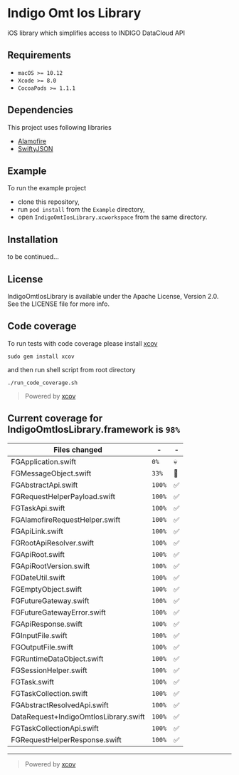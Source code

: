 
# Indigo Omt Ios Library

iOS library which simplifies access to INDIGO DataCloud API

## Requirements

- `macOS >= 10.12`
- `Xcode >= 8.0`
- `CocoaPods >= 1.1.1`

## Dependencies

This project uses following libraries
- [Alamofire](https://github.com/Alamofire/Alamofire)
- [SwiftyJSON](https://github.com/SwiftyJSON/SwiftyJSON)

## Example

To run the example project
- clone this repository,
- run `pod install` from the `Example` directory,
- open `IndigoOmtIosLibrary.xcworkspace` from the same directory.

## Installation

to be continued...

<!---
 ## Installation
 
 Indigo Omt Ios Library is available through [CocoaPods](http://cocoapods.org). To install it, simply add the following line to your Podfile:
 
 ```ruby
 pod 'IndigoOmtIosLibrary'
 ```
 --->

## License

IndigoOmtIosLibrary is available under the Apache License, Version 2.0. See the LICENSE file for more info.

## Code coverage

To run tests with code coverage please install [xcov](https://github.com/nakiostudio/xcov)

```
sudo gem install xcov
```

and then run shell script from root directory

```
./run_code_coverage.sh
```


> Powered by [xcov](https://github.com/nakiostudio/xcov)
## Current coverage for IndigoOmtIosLibrary.framework is `98%`
Files changed | - | - 
--- | --- | ---
FGApplication.swift | `0%` | :skull:
FGMessageObject.swift | `33%` | :no_entry_sign:
FGAbstractApi.swift | `100%` | :white_check_mark:
FGRequestHelperPayload.swift | `100%` | :white_check_mark:
FGTaskApi.swift | `100%` | :white_check_mark:
FGAlamofireRequestHelper.swift | `100%` | :white_check_mark:
FGApiLink.swift | `100%` | :white_check_mark:
FGRootApiResolver.swift | `100%` | :white_check_mark:
FGApiRoot.swift | `100%` | :white_check_mark:
FGApiRootVersion.swift | `100%` | :white_check_mark:
FGDateUtil.swift | `100%` | :white_check_mark:
FGEmptyObject.swift | `100%` | :white_check_mark:
FGFutureGateway.swift | `100%` | :white_check_mark:
FGFutureGatewayError.swift | `100%` | :white_check_mark:
FGApiResponse.swift | `100%` | :white_check_mark:
FGInputFile.swift | `100%` | :white_check_mark:
FGOutputFile.swift | `100%` | :white_check_mark:
FGRuntimeDataObject.swift | `100%` | :white_check_mark:
FGSessionHelper.swift | `100%` | :white_check_mark:
FGTask.swift | `100%` | :white_check_mark:
FGTaskCollection.swift | `100%` | :white_check_mark:
FGAbstractResolvedApi.swift | `100%` | :white_check_mark:
DataRequest+IndigoOmtIosLibrary.swift | `100%` | :white_check_mark:
FGTaskCollectionApi.swift | `100%` | :white_check_mark:
FGRequestHelperResponse.swift | `100%` | :white_check_mark:

---

> Powered by [xcov](https://github.com/nakiostudio/xcov)
